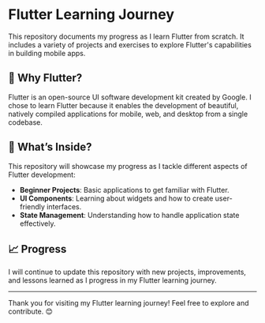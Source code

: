 # Flutter Learning Journey

This repository documents my progress as I learn Flutter from scratch. It includes a variety of projects and exercises to explore Flutter's capabilities in building mobile apps.

## 🚀 Why Flutter?

Flutter is an open-source UI software development kit created by Google. I chose to learn Flutter because it enables the development of beautiful, natively compiled applications for mobile, web, and desktop from a single codebase.

## 📂 What’s Inside?

This repository will showcase my progress as I tackle different aspects of Flutter development:

- **Beginner Projects**: Basic applications to get familiar with Flutter.
- **UI Components**: Learning about widgets and how to create user-friendly interfaces.
- **State Management**: Understanding how to handle application state effectively.

## 📈 Progress

I will continue to update this repository with new projects, improvements, and lessons learned as I progress in my Flutter learning journey.

---

Thank you for visiting my Flutter learning journey! Feel free to explore and contribute. 😊

